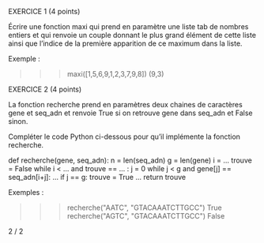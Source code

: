EXERCICE 1 (4 points) 

 
 
Écrire une fonction maxi qui prend en paramètre une liste tab de nombres
entiers et qui renvoie  un  couple  donnant  le  plus  grand  élément  de
cette  liste  ainsi  que  l’indice  de  la première apparition de ce maximum
dans la liste. 

Exemple : 

>>> maxi([1,5,6,9,1,2,3,7,9,8]) 
(9,3) 
 
 
 

EXERCICE 2 (4 points) 

La fonction recherche prend en paramètres deux chaines de caractères gene et
seq_adn et renvoie True si on retrouve gene dans seq_adn et False sinon. 

Compléter le code Python ci-dessous pour qu’il implémente la fonction recherche. 

 

 

 

def recherche(gene, seq_adn): 
    n = len(seq_adn) 
    g = len(gene) 
    i = ... 
    trouve = False 
    while i < ... and trouve == ... : 
        j = 0 
        while j < g and gene[j] == seq_adn[i+j]: 
            ... 
        if j == g: 
            trouve = True 
        ... 
    return trouve 
 

Exemples : 

>>> recherche("AATC", "GTACAAATCTTGCC") 
True 
>>> recherche("AGTC", "GTACAAATCTTGCC") 
False 
 

 2 / 2 


